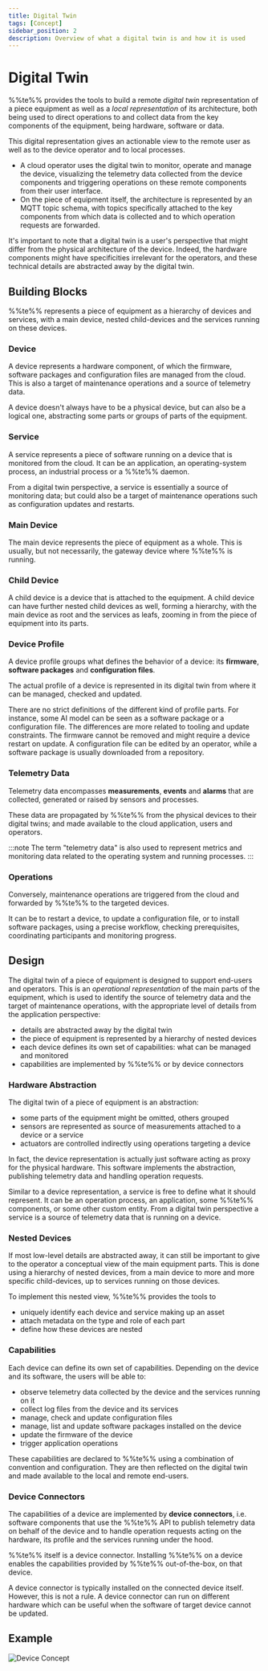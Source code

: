 ```yaml
---
title: Digital Twin
tags: [Concept]
sidebar_position: 2
description: Overview of what a digital twin is and how it is used
---
```


# Digital Twin

%%te%% provides the tools to build
a remote *digital twin* representation of a piece equipment
as well as a *local representation* of its architecture,
both being used to direct operations to and collect data from
the key components of the equipment, being hardware, software or data.

This digital representation gives an actionable view to the remote user
as well as to the device operator and to local processes.

- A cloud operator uses the digital twin to monitor, operate and manage the device,
  visualizing the telemetry data collected from the device components
  and triggering operations on these remote components from their user interface.
- On the piece of equipment itself, the architecture is represented by an MQTT topic schema,
  with topics specifically attached to the key components
  from which data is collected and to which operation requests are forwarded.

It's important to note that a digital twin is a user's perspective
that might differ from the physical architecture of the device.
Indeed, the hardware components might have specificities irrelevant for the operators,
and these technical details are abstracted away by the digital twin.

## Building Blocks

%%te%% represents a piece of equipment as a hierarchy of devices and services,
with a main device, nested child-devices and the services running on these devices.

### Device

A device represents a hardware component, of which the firmware, software packages and configuration files are managed from the cloud.
This is also a target of maintenance operations and a source of telemetry data.

A device doesn't always have to be a physical device, but can also be a logical one,
abstracting some parts or groups of parts of the equipment.

### Service

A service represents a piece of software running on a device that is monitored from the cloud.
It can be an application, an operating-system process, an industrial process or a %%te%% daemon.

From a digital twin perspective, a service is essentially a source of monitoring data;
but could also be a target of maintenance operations such as configuration updates and restarts.

### Main Device

The main device represents the piece of equipment as a whole.
This is usually, but not necessarily, the gateway device where %%te%% is running.

### Child Device

A child device is a device that is attached to the equipment.
A child device can have further nested child devices as well,
forming a hierarchy, with the main device as root and the services as leafs,
zooming in from the piece of equipment into its parts.

### Device Profile

A device profile groups what defines the behavior of a device:
its __firmware__, __software packages__ and __configuration files__.

The actual profile of a device is represented in its digital twin
from where it can be managed, checked and updated.

There are no strict definitions of the different kind of profile parts.
For instance, some AI model can be seen as a software package or a configuration file.
The differences are more related to tooling and update constraints.
The firmware cannot be removed and might require a device restart on update.
A configuration file can be edited by an operator,
while a software package is usually downloaded from a repository.

### Telemetry Data

Telemetry data encompasses __measurements__, __events__ and __alarms__
that are collected, generated or raised by sensors and processes.

These data are propagated by %%te%% from the physical devices to their digital twins;
and made available to the cloud application, users and operators.

:::note
The term "telemetry data" is also used to
represent metrics and monitoring data related to the operating system and running processes.
:::

### Operations

Conversely, maintenance operations are triggered from the cloud and forwarded by %%te%% to the targeted devices.

It can be to restart a device, to update a configuration file, or to install software packages,
using a precise workflow, checking prerequisites, coordinating participants and monitoring progress.

## Design

The digital twin of a piece of equipment is designed to support end-users and operators.
This is an *operational representation* of the main parts of the equipment,
which is used to identify the source of telemetry data and the target of maintenance operations,
with the appropriate level of details from the application perspective:

- details are abstracted away by the digital twin
- the piece of equipment is represented by a hierarchy of nested devices
- each device defines its own set of capabilities: what can be managed and monitored
- capabilities are implemented by %%te%% or by device connectors

### Hardware Abstraction

The digital twin of a piece of equipment is an abstraction:

- some parts of the equipment might be omitted, others grouped
- sensors are represented as source of measurements attached to a device or a service
- actuators are controlled indirectly using operations targeting a device

In fact, the device representation is actually just software acting as proxy for the physical hardware.
This software implements the abstraction, publishing telemetry data and handling operation requests.

Similar to a device representation, a service is free to define what it should represent.
It can be an operation process, an application, some %%te%% components, or some other custom entity.
From a digital twin perspective a service is a source of telemetry data that is running on a device.

### Nested Devices

If most low-level details are abstracted away,
it can still be important to give to the operator a conceptual view of the main equipment parts.
This is done using a hierarchy of nested devices,
from a main device to more and more specific child-devices,
up to services running on those devices.

To implement this nested view, %%te%% provides the tools to
- uniquely identify each device and service making up an asset
- attach metadata on the type and role of each part
- define how these devices are nested

### Capabilities

Each device can define its own set of capabilities.
Depending on the device and its software, the users will be able to:
- observe telemetry data collected by the device and the services running on it
- collect log files from the device and its services
- manage, check and update configuration files
- manage, list and update software packages installed on the device
- update the firmware of the device
- trigger application operations

These capabilities are declared to %%te%% using a combination of convention and configuration.
They are then reflected on the digital twin and made available to the local and remote end-users.

### Device Connectors

The capabilities of a device are implemented by __device connectors__,
i.e. software components that use the %%te%% API
to publish telemetry data on behalf of the device and to handle operation requests
acting on the hardware, its profile and the services running under the hood.

%%te%% itself is a device connector.
Installing %%te%% on a device enables the capabilities provided by %%te%% out-of-the-box, on that device.

A device connector is typically installed on the connected device itself. However, this is not a rule.
A device connector can run on different hardware
which can be useful when the software of target device cannot be updated.

## Example

![Device Concept](images/device-concept.svg)




